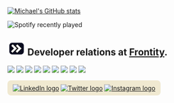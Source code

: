[![Michael's GitHub stats](https://github-readme-stats.vercel.app/api?username=mburridge&show_icons=true&theme=midnight-purple&hide_border=true)
](https://github.com/anuraghazra/github-readme-stats)

![Spotify recently played](https://spotify-recently-played-readme.vercel.app/api?user=mburridge)

## [![Frontity logo](./assets/frontity-logo.png)](https://frontity.org/) Developer relations at [Frontity](https://frontity.org/).


![](https://img.shields.io/badge/Code-JavaScript-informational?style=flat&logo=javascript&logoColor=white&color=2bbc8a)
![](https://img.shields.io/badge/Code-PHP-informational?style=flat&logo=php&logoColor=white&color=2bbc8a)
![](https://img.shields.io/badge/Code-WordPress-informational?style=flat&logo=wordpress&logoColor=white&color=2bbc8a)
![](https://img.shields.io/badge/Tools-VS%20Code-informational?style=flat&logo=visual-studio-code&logoColor=white&color=2bbc8a)
![](https://img.shields.io/badge/Code-HTML-informational?style=flat&logo=html5&logoColor=white&color=2bbc8a)
![](https://img.shields.io/badge/Code-CSS-informational?style=flat&logo=CSS3&logoColor=white&color=2bbc8a)
![](https://img.shields.io/badge/Code-React-informational?style=flat&logo=react&logoColor=white&color=2bbc8a)
![](https://img.shields.io/badge/Code-Vue-informational?style=flat&logo=vue-dot-js&logoColor=white&color=2bbc8a)
![](https://img.shields.io/badge/Design-Affinity%20Designer-informational?style=flat&logo=affinity-designer&logoColor=white&color=2bbc8a)



<span align="left" style="background: #f0e9d1; padding: 8px 12px; display: inline-block; border-radius: 8px;" >
<a href="https://www.linkedin.com/in/mmburridge/" target="blank"><img align="center" src="https://cdn.jsdelivr.net/npm/simple-icons@3.0.1/icons/linkedin.svg" alt="LinkedIn logo" height="30" width="40" /></a>
<a href="https://twitter.com/michaelburridge" target="blank"><img align="center" src="https://cdn.jsdelivr.net/npm/simple-icons@3.0.1/icons/twitter.svg" alt="Twitter logo" height="30" width="40" /></a>
<a href="https://www.instagram.com/michaelburridge/" target="blank"><img align="center" src="https://cdn.jsdelivr.net/npm/simple-icons@3.0.1/icons/instagram.svg" alt="Instagram logo" height="30" width="40" /></a>
<!--
<a href="your link" target="blank"><img align="center" src="https://cdn.jsdelivr.net/npm/simple-icons@3.0.1/icons/youtube.svg" alt="" height="30" width="40" /></a>
-->

</span>



<!--
**mburridge/mburridge** is a ✨ _special_ ✨ repository because its `README.md` (this file) appears on your GitHub profile.

Here are some ideas to get you started:

- 🔭 I’m currently working on ...
- 🌱 I’m currently learning ...
- 👯 I’m looking to collaborate on ...
- 🤔 I’m looking for help with ...
- 💬 Ask me about ...
- 📫 How to reach me: ...
- 😄 Pronouns: ...
- ⚡ Fun fact: ...
-->
